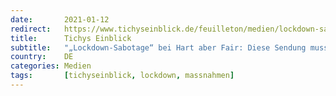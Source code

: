 ```yaml
---
date:       2021-01-12
redirect:   https://www.tichyseinblick.de/feuilleton/medien/lockdown-sabotage-bei-hart-aber-fair-diese-sendung-muss-rueckgaengig-gemacht-werden/
title:      Tichys Einblick
subtitle:   "„Lockdown-Sabotage“ bei Hart aber Fair: Diese Sendung muss rückgängig gemacht werden"
country:    DE
categories: Medien
tags:       [tichyseinblick, lockdown, massnahmen]
---
```

